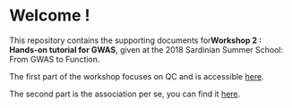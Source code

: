 # Welcome !

This repository contains the supporting documents for**Workshop 2  : Hands-on tutorial for GWAS**, given at the 2018 Sardinian Summer School: From GWAS to Function.

The first part of the workshop focuses on QC and is accessible [here](http://nbviewer.jupyter.org/github/agilly/SardiniaWorkshop/blob/master/Sardinia2018-QC.ipynb?flush_cache=1).

The second part is the association per se, you can find it [here](http://nbviewer.jupyter.org/github/agilly/SardiniaWorkshop/blob/master/Sardinia2018-association.ipynb).
